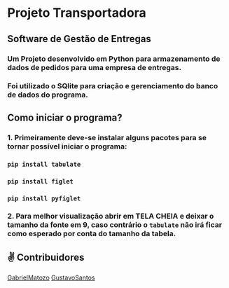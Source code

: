 # Projeto Transportadora
## Software de Gestão de Entregas

### Um Projeto desenvolvido em Python para armazenamento de dados de pedidos para uma empresa de entregas.

### Foi utilizado o SQlite para criação e gerenciamento do banco de dados do programa.

## Como iniciar o programa?

### 1. Primeiramente deve-se instalar alguns pacotes para se tornar possível iniciar o programa:

### `pip install tabulate`

### `pip install figlet`

### `pip install pyfiglet`


### 2. Para melhor visualização abrir em TELA CHEIA e deixar o tamanho da fonte em 9, caso contrário o `tabulate` não irá ficar como esperado por conta do tamanho da tabela.





## ✌️ Contribuidores

[GabrielMatozo](https://twitter.com/matoz0)
[GustavoSantos](https://github.com/gustavoslvsantos)

